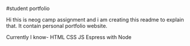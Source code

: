 #student portfolio 


Hi this is neog camp assignment and i am creating this readme to explain that.
It contain personal portfolio website.

Currently I know-
HTML
CSS
JS
Espress with Node
